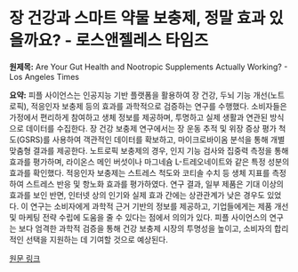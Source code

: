 # 장 건강과 스마트 약물 보충제, 정말 효과 있을까요? - 로스앤젤레스 타임즈

**원제목:** Are Your Gut Health and Nootropic Supplements Actually Working? - Los Angeles Times

**요약:** 피플 사이언스는 인공지능 기반 플랫폼을 활용하여 장 건강, 두뇌 기능 개선(노트로픽), 적응인자 보충제 등의 효과를 과학적으로 검증하는 연구를 수행했다.  소비자들은 가정에서 편리하게 참여하고 생체 정보를 제공하며, 투명하고 실제 생활과 연관된 방식으로 데이터를 수집한다.  장 건강 보충제 연구에서는 장 운동 추적 및 위장 증상 평가 척도(GSRS)를 사용하여 객관적인 데이터를 확보하고,  마이크로바이옴 분석을 통해 개별 맞춤형 결과를 제공한다. 노트로픽 보충제의 경우, 인지 기능 검사와 집중력 측정을 통해 효과를 평가하며,  라이온스 메인 버섯이나 마그네슘 L-트레오네이트와 같은 특정 성분의 효과를 확인했다.  적응인자 보충제는 스트레스 척도와 코티솔 수치 등 생체 지표를 측정하여 스트레스 반응 및 항노화 효과를 평가하였다. 연구 결과, 일부 제품은 기대 이상의 효과를 보인 반면,  인터넷 상의 인기와 실제 효과 간에는 상관관계가 낮은 경우도 있었다.  이 연구는 소비자에게 과학적 근거 기반의 정보를 제공하고,  기업들에게는 제품 개선 및 마케팅 전략 수립에 도움을 줄 수 있다는 점에서 의의가 있다.  피플 사이언스의 연구는 보다 엄격한 과학적 검증을 통해 건강 보충제 시장의 투명성을 높이고, 소비자의 합리적인 선택을 지원하는 데 기여할 것으로 예상된다.

[원문 링크](https://www.latimes.com/live-well/nutrition/story/testing-wellness-supplements-ai)
